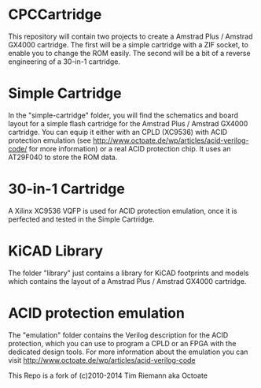 CPCCartridge
============

This repository will contain two projects to create a Amstrad Plus / Amstrad GX4000 cartridge.
The first will be a simple cartridge with a ZIF socket, to enable you to change the ROM easily.
The second will be a bit of a reverse engineering of a 30-in-1 cartridge.


Simple Cartridge
================

In the "simple-cartridge" folder, you will find the schematics and board layout for a simple flash
cartridge for the Amstrad Plus / Amstrad GX4000 cartridge. You can equip it either with an CPLD
(XC9536) with ACID protection emulation (see http://www.octoate.de/wp/articles/acid-verilog-code/
for more information) or a real ACID protection chip. It uses an AT29F040 to store the ROM data.


30-in-1 Cartridge
=================

A Xilinx XC9536 VQFP is used for ACID protection emulation, once it is perfected and tested in the
Simple Cartridge.


KiCAD Library
=============

The folder "library" just contains a library for KiCAD footprints and models
which contains the layout of a Amstrad Plus / Amstrad GX4000 cartridge.


ACID protection emulation
=========================

The "emulation" folder contains the Verilog description for the ACID protection, which you can use
to program a CPLD or an FPGA with the dedicated design tools. For more information about the emulation
you can visit http://www.octoate.de/wp/articles/acid-verilog-code


This Repo is a fork of
(c)2010-2014 Tim Riemann aka Octoate
